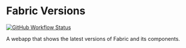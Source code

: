 # Fabric Versions

[![GitHub Workflow Status](https://img.shields.io/github/workflow/status/haykam821/Fabric-Versions/Build)](https://github.com/haykam821/Fabric-Versions/actions/workflows/build.yml)

A webapp that shows the latest versions of Fabric and its components.
